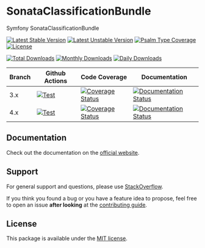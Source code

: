 <!--
DO NOT EDIT THIS FILE!

It's auto-generated by sonata-project/dev-kit package.
-->

# SonataClassificationBundle

Symfony SonataClassificationBundle

[![Latest Stable Version](https://poser.pugx.org/sonata-project/classification-bundle/v/stable)](https://packagist.org/packages/sonata-project/classification-bundle)
[![Latest Unstable Version](https://poser.pugx.org/sonata-project/classification-bundle/v/unstable)](https://packagist.org/packages/sonata-project/classification-bundle)
[![Psalm Type Coverage][shepherd_stable_badge]][shepherd_stable_link]
[![License](https://poser.pugx.org/sonata-project/classification-bundle/license)](https://packagist.org/packages/sonata-project/classification-bundle)

[![Total Downloads](https://poser.pugx.org/sonata-project/classification-bundle/downloads)](https://packagist.org/packages/sonata-project/classification-bundle)
[![Monthly Downloads](https://poser.pugx.org/sonata-project/classification-bundle/d/monthly)](https://packagist.org/packages/sonata-project/classification-bundle)
[![Daily Downloads](https://poser.pugx.org/sonata-project/classification-bundle/d/daily)](https://packagist.org/packages/sonata-project/classification-bundle)

Branch | Github Actions | Code Coverage | Documentation |
------ | -------------- | ------------- | ------------- |
3.x    | [![Test][test_stable_badge]][test_stable_link]     | [![Coverage Status][coverage_stable_badge]][coverage_stable_link]     | [![Documentation Status][documentation_stable_badge]][documentation_stable_link]     |
4.x | [![Test][test_unstable_badge]][test_unstable_link] | [![Coverage Status][coverage_unstable_badge]][coverage_unstable_link] | [![Documentation Status][documentation_unstable_badge]][documentation_unstable_link] |

## Documentation

Check out the documentation on the [official website](https://docs.sonata-project.org/projects/SonataClassificationBundle).

## Support

For general support and questions, please use [StackOverflow](http://stackoverflow.com/questions/tagged/sonata).

If you think you found a bug or you have a feature idea to propose, feel free to open an issue
**after looking** at the [contributing guide](CONTRIBUTING.md).

## License

This package is available under the [MIT license](LICENSE).

[test_stable_badge]: https://github.com/sonata-project/SonataClassificationBundle/workflows/Test/badge.svg?branch=3.x
[test_stable_link]: https://github.com/sonata-project/SonataClassificationBundle/actions?query=workflow:test+branch:3.x
[test_unstable_badge]: https://github.com/sonata-project/SonataClassificationBundle/workflows/Test/badge.svg?branch=4.x
[test_unstable_link]: https://github.com/sonata-project/SonataClassificationBundle/actions?query=workflow:test+branch:4.x

[coverage_stable_badge]: https://codecov.io/gh/sonata-project/SonataClassificationBundle/branch/3.x/graph/badge.svg
[coverage_stable_link]: https://codecov.io/gh/sonata-project/SonataClassificationBundle/branch/3.x
[coverage_unstable_badge]: https://codecov.io/gh/sonata-project/SonataClassificationBundle/branch/4.x/graph/badge.svg
[coverage_unstable_link]: https://codecov.io/gh/sonata-project/SonataClassificationBundle/branch/4.x
[shepherd_stable_badge]: https://shepherd.dev/github/sonata-project/SonataClassificationBundle/coverage.svg
[shepherd_stable_link]: https://shepherd.dev/github/sonata-project/SonataClassificationBundle

[documentation_stable_badge]: https://readthedocs.org/projects/sonataclassificationbundle/badge/?version=3.x
[documentation_stable_link]: https://docs.sonata-project.org/projects/SonataClassificationBundle/en/3.x/?badge=3.x
[documentation_unstable_badge]: https://readthedocs.org/projects/sonataclassificationbundle/badge/?version=4.x
[documentation_unstable_link]: https://docs.sonata-project.org/projects/SonataClassificationBundle/en/4.x/?badge=4.x
